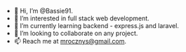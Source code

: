 - 👋 Hi, I’m @Bassie91.
- 👀 I’m interested in full stack web development.
- 🌱 I’m currently learning backend - express.js and laravel.
- 💞️ I’m looking to collaborate on any project.
- 📫 Reach me at mrocznys@gmail.com.

<!---
Bassie91/Bassie91 is a ✨ special ✨ repository because its `README.md` (this file) appears on your GitHub profile.
You can click the Preview link to take a look at your changes.
--->
